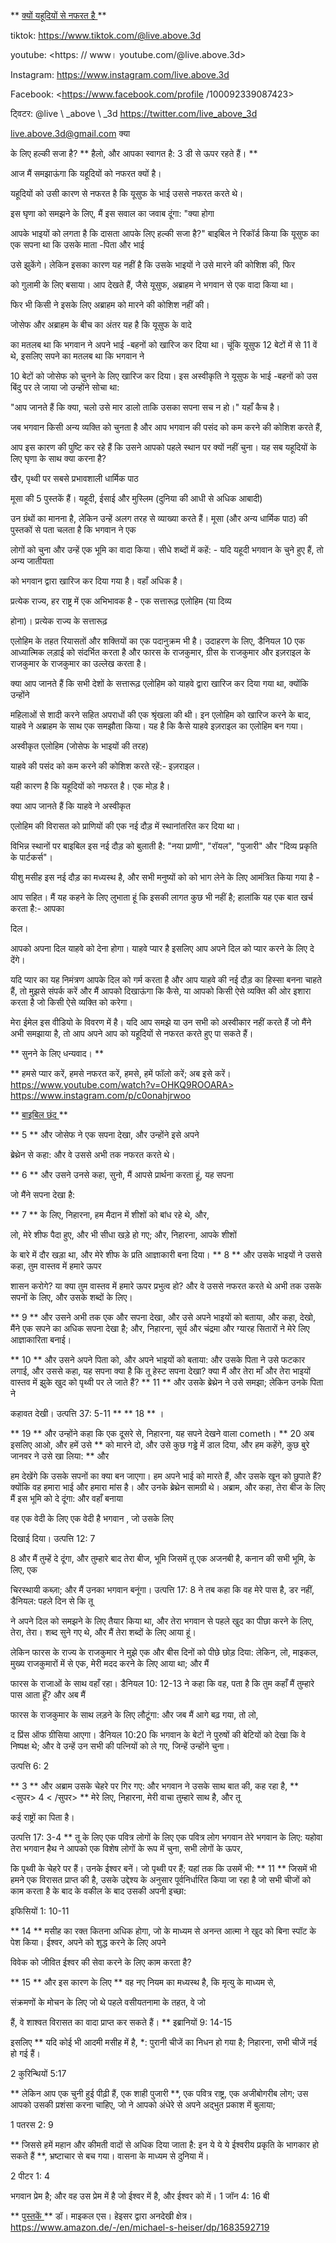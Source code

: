 ** <u> क्यों यहूदियों से नफरत है </u> **

tiktok: <https://www.tiktok.com/@live.above.3d>

youtube: <https: // www। youtube.com/@live.above.3d>

Instagram: <https://www.instagram.com/live.above.3d>

Facebook: <https://www.facebook.com/profile /100092339087423>

ट्विटर: @live \ _above \ _3d <https://twitter.com/live_above_3d>

<live.above.3d@gmail.com>            क्या

के लिए हल्की सजा है?
** हैलो, और आपका स्वागत है: 3 डी से ऊपर रहते हैं। **

आज मैं समझाऊंगा कि यहूदियों को नफरत क्यों है।

यहूदियों को उसी कारण से नफरत है कि यूसुफ के भाई उससे नफरत करते थे।

इस घृणा को समझने के लिए, मैं इस सवाल का जवाब दूंगा: "क्या होगा

आपके भाइयों को लगता है कि दासता आपके लिए हल्की सजा है?"
बाइबिल ने रिकॉर्ड किया कि यूसुफ का एक सपना था कि उसके माता -पिता और भाई

उसे झुकेंगे।
लेकिन इसका कारण यह नहीं है कि उसके भाइयों ने उसे मारने की कोशिश की, फिर

को गुलामी के लिए बसाया।
आप देखते हैं, जैसे यूसुफ, अब्राहम ने भगवान से एक वादा किया था।

फिर भी किसी ने इसके लिए अब्राहम को मारने की कोशिश नहीं की।

जोसेफ और अब्राहम के बीच का अंतर यह है कि यूसुफ के वादे

का मतलब था कि भगवान ने अपने भाई -बहनों को खारिज कर दिया था।
चूंकि यूसुफ 12 बेटों में से 11 वें थे, इसलिए सपने का मतलब था कि भगवान ने

10 बेटों को जोसेफ को चुनने के लिए खारिज कर दिया।
इस अस्वीकृति ने यूसुफ के भाई -बहनों को उस बिंदु पर ले जाया जो उन्होंने सोचा था:

"आप जानते हैं कि क्या, चलो उसे मार डालो ताकि उसका सपना सच न हो।"
यहाँ कैच है।

जब भगवान किसी अन्य व्यक्ति को चुनता है और आप भगवान की पसंद को कम करने की कोशिश करते हैं,

आप इस कारण की पुष्टि कर रहे हैं कि उसने आपको पहले
स्थान पर क्यों नहीं चुना।
यह सब यहूदियों के लिए घृणा के साथ क्या करना है?

खैर, पृथ्वी पर सबसे प्रभावशाली धार्मिक पाठ

मूसा की 5 पुस्तकें हैं।
यहूदी, ईसाई और मुस्लिम (दुनिया की आधी से अधिक आबादी)

उन ग्रंथों का मानना ​​है, लेकिन उन्हें अलग तरह से व्याख्या करते हैं।
मूसा (और अन्य धार्मिक पाठ) की पुस्तकों से पता चलता है कि भगवान ने एक

लोगों को चुना और उन्हें एक भूमि का वादा किया।
सीधे शब्दों में कहें: - यदि यहूदी भगवान के चुने हुए हैं, तो अन्य जातीयता

को भगवान द्वारा खारिज कर दिया गया है।
वहाँ अधिक है।

प्रत्येक राज्य, हर राष्ट्र में एक अभिभावक है - एक सत्तारूढ़ एलोहिम (या दिव्य

होना)।
प्रत्येक राज्य के सत्तारूढ़

एलोहिम के तहत रियासतों और शक्तियों का एक पदानुक्रम भी है।
उदाहरण के लिए, डैनियल 10 एक आध्यात्मिक लड़ाई को संदर्भित करता है और फारस के राजकुमार, ग्रीस के राजकुमार और इज़राइल के राजकुमार के राजकुमार का उल्लेख करता है।

क्या आप जानते हैं कि सभी देशों के सत्तारूढ़ एलोहिम को
याहवे द्वारा खारिज कर दिया गया था, क्योंकि उन्होंने

महिलाओं से शादी करने सहित अपराधों की एक श्रृंखला की थी।
इन एलोहिम को खारिज करने के बाद, याहवे ने अब्राहम के साथ एक समझौता किया।
यह है कि कैसे याहवे इज़राइल का एलोहिम बन गया।

अस्वीकृत एलोहिम (जोसेफ के भाइयों की तरह)

याहवे की पसंद को कम करने की कोशिश करते रहें:- इज़राइल।

यही कारण है कि यहूदियों को नफरत है।
एक मोड़ है।

क्या आप जानते हैं कि याहवे ने अस्वीकृत

एलोहिम की विरासत को प्राणियों की एक नई दौड़ में स्थानांतरित कर दिया था।

विभिन्न स्थानों पर बाइबिल इस नई दौड़ को बुलाती है: "नया प्राणी",
"रॉयल", "पुजारी" और "दिव्य प्रकृति के पार्टकर्स"।

यीशु मसीह इस नई दौड़ का मध्यस्थ है, और सभी मनुष्यों को
को भाग लेने के लिए आमंत्रित किया गया है -

आप सहित।
मैं यह कहने के लिए लुभाता हूं कि इसकी लागत कुछ भी नहीं है; हालांकि यह एक बात खर्च करता है:- आपका

दिल।

आपको अपना दिल याहवे को देना होगा। याहवे प्यार है इसलिए आप
अपने दिल को प्यार करने के लिए दे देंगे।

यदि प्यार का यह निमंत्रण आपके दिल को गर्म करता है और आप
याहवे की नई दौड़ का हिस्सा बनना चाहते हैं, तो मुझसे संपर्क करें और मैं आपको दिखाऊंगा कि कैसे, या आपको    किसी ऐसे व्यक्ति की ओर इशारा करता है जो किसी ऐसे व्यक्ति को करेगा।

मेरा ईमेल इस वीडियो के विवरण में है।
यदि आप समझे या उन सभी को अस्वीकार नहीं करते हैं जो मैंने अभी समझाया है, तो आप
अपने आप को यहूदियों से नफरत करते हुए पा सकते हैं।

** सुनने के लिए धन्यवाद। **

** हमसे प्यार करें, हमसे नफरत करें, हमसे, हमें फॉलो करें; अब इसे करें। https://www.youtube.com/watch?v=OHKQ9ROOARA>
<https://www.instagram.com/p/c0onahjrwoo>

** <u> बाइबिल छंद </u> **

** <pup> 5 </sup> ** और जोसेफ ने एक सपना देखा, और उन्होंने इसे अपने

ब्रेथ्रेन से कहा: और वे उससे अभी तक नफरत करते थे।

** <pup> 6 </sup> ** और उसने उनसे कहा, सुनो, मैं आपसे प्रार्थना करता हूं, यह सपना

जो मैंने सपना देखा है:

** <pup> 7 </sup> ** के लिए, निहारना, हम मैदान में शीशों को बांध रहे थे, और,

लो, मेरे शीफ पैदा हुए, और भी सीधा खड़े हो गए; और, निहारना, आपके शीशों

के बारे में दौर खड़ा था, और मेरे शीफ के प्रति आज्ञाकारी बना दिया।
** <pup> 8 </sup> ** और उसके भाइयों ने उससे कहा, तुम वास्तव में हमारे ऊपर

शासन करोगे? या क्या तुम वास्तव में हमारे ऊपर प्रभुत्व हो? और वे उससे नफरत करते थे
अभी तक उसके सपनों के लिए, और उसके शब्दों के लिए।

** <pup> 9 </sup> ** और उसने अभी तक एक और सपना देखा, और उसे अपने
भाइयों को बताया, और कहा, देखो, मैंने एक सपने का अधिक सपना देखा है; और, निहारना,
सूर्य और चंद्रमा और ग्यारह सितारों ने मेरे लिए आज्ञाकारिता बनाई।

** <pup> 10 </sup> ** और उसने अपने पिता को, और अपने भाइयों को बताया: और
उसके पिता ने उसे फटकार लगाई, और उससे कहा, यह सपना क्या है कि तू     हेस्ट सपना देखा? क्या मैं और तेरा माँ और तेरा भाइयों वास्तव में झुके       खुद को पृथ्वी पर ले जाते हैं?
** <pup> 11 </sup> ** और उसके ब्रेथ्रेन ने उसे समझा; लेकिन उनके पिता ने

कहावत देखी।
उत्पत्ति 37: 5-11
** ** <pup> 18 </sup> ** ।

** <pup> 19 </sup> ** और उन्होंने कहा कि एक दूसरे से, निहारना, यह सपने देखने वाला
cometh।
** <pup> 20 </sup> अब इसलिए आओ, और हमें उसे ** को मारने दो, और उसे
कुछ गड्ढे में डाल दिया, और हम कहेंगे, कुछ बुरे जानवर ने उसे खा लिया: ** और

हम देखेंगे कि उसके सपनों का क्या बन जाएगा।  हम अपने भाई को मारते हैं, और उसके खून को छुपाते हैं? क्योंकि वह हमारा भाई और हमारा मांस है। और उनके
ब्रेथ्रेन सामग्री थे।  अब्राम, और कहा, तेरा बीज के लिए मैं इस भूमि को दे दूंगा: और वहाँ बनाया

वह एक वेदी के लिए एक वेदी है <span class = "smallcaps"> भगवान </span>, जो उसके लिए

दिखाई दिया।
उत्पत्ति 12: 7

<pup> 8 </sup> और मैं तुम्हें दे दूंगा, और तुम्हारे बाद तेरा बीज,
भूमि जिसमें तू एक अजनबी है, कनान की सभी भूमि, के लिए, एक

चिरस्थायी कब्ज़ा; और मैं उनका भगवान बनूंगा।
उत्पत्ति 17: 8
ने तब कहा कि वह मेरे पास है, डर नहीं, डैनियल: पहले दिन से कि तू

ने अपने दिल को समझने के लिए तैयार किया था, और तेरा     भगवान से पहले खुद का पीछा करने के लिए, तेरा, तेरा। शब्द सुने गए थे, और मैं तेरा शब्दों के लिए आया हूं।

लेकिन फारस के राज्य के राजकुमार ने मुझे एक और बीस
दिनों को पीछे छोड़ दिया: लेकिन, लो, माइकल, मुख्य राजकुमारों में से एक, मेरी मदद करने के लिए आया था; और मैं

फारस के राजाओं के साथ वहाँ रहा।
डैनियल 10: 12-13
ने कहा कि वह, पता है कि तुम कहाँ मैं तुम्हारे पास आता हूँ? और अब मैं

फारस के राजकुमार के साथ लड़ने के लिए लौटूंगा: और जब मैं आगे बढ़ गया, तो लो,

द प्रिंस ऑफ ग्रीसिया आएगा।
डैनियल 10:20
कि भगवान के बेटों ने पुरुषों की बेटियों को देखा कि वे निष्पक्ष थे; और
वे उन्हें उन सभी की पत्नियों को ले गए, जिन्हें उन्होंने चुना।

उत्पत्ति 6: 2

** <pup> 3 </sup> ** और अब्राम उसके चेहरे पर गिर गए: और भगवान ने उसके साथ बात की,
कह रहा है,
** <सुपर> 4 < /सुपर> ** मेरे लिए, निहारना, मेरी वाचा तुम्हारे साथ है, और तू

कई राष्ट्रों का पिता है।

उत्पत्ति 17: 3-4
** तू के लिए एक पवित्र लोगों के लिए एक पवित्र लोग भगवान तेरे भगवान के लिए: यहोवा तेरा भगवान
हैथ ने आपको एक विशेष लोगों के रूप में चुना, सभी लोगों के ऊपर,

कि पृथ्वी के चेहरे पर हैं। उनके ईश्वर बनें। जो पृथ्वी पर हैं; यहां तक ​​कि उसमें भी:
** <pup> 11 </sup> ** जिसमें भी हमने एक विरासत प्राप्त की है,
उसके उद्देश्य के अनुसार पूर्वनिर्धारित किया जा रहा है जो सभी चीजों को काम करता है      के बाद के वकील के बाद उसकी अपनी इच्छा:

इफिसियों 1: 10-11

** <pup> 14 </sup> ** मसीह का रक्त कितना अधिक होगा, जो
के माध्यम से अनन्त आत्मा ने खुद को बिना स्पॉट के पेश किया। ईश्वर, अपने
को शुद्ध करने के लिए अपने

विवेक को जीवित ईश्वर की सेवा करने के लिए काम करता है?

** <pup> 15 </sup> ** और इस कारण के लिए ** वह नए
नियम का मध्यस्थ है, कि मृत्यु के माध्यम से,

संक्रमणों के मोचन के लिए जो थे पहले वसीयतनामा के तहत, वे जो

हैं, वे शाश्वत विरासत का वादा प्राप्त कर सकते हैं। **
इब्रानियों 9: 14-15

इसलिए ** यदि कोई भी आदमी मसीह में है, *: पुरानी चीजें
का निधन हो गया है; निहारना, सभी चीजें नई हो गई हैं।

2 कुरिन्थियों 5:17

** लेकिन आप एक चुनी हुई पीढ़ी हैं, एक शाही पुजारी **, एक पवित्र राष्ट्र,
एक अजीबोगरीब लोग; उस आपको उसकी प्रशंसा करना चाहिए, जो
ने आपको अंधेरे से अपने अद्भुत प्रकाश में बुलाया;

1 पतरस 2: 9

** जिससे हमें महान और कीमती वादों से अधिक दिया जाता है:
इन ये ये ये ईश्वरीय प्रकृति के भागकार हो सकते हैं **,    भ्रष्टाचार से बच गया। वासना के माध्यम से दुनिया में।

2 पीटर 1: 4

भगवान प्रेम है; और वह उस प्रेम में है जो ईश्वर में है, और ईश्वर को
में।
1 जॉन 4: 16 बी

** <u> पुस्तकें </u> **
डॉ। माइकल एस। हेइसर द्वारा अनदेखी क्षेत्र।
<https://www.amazon.de/-/en/michael-s-heiser/dp/1683592719>














